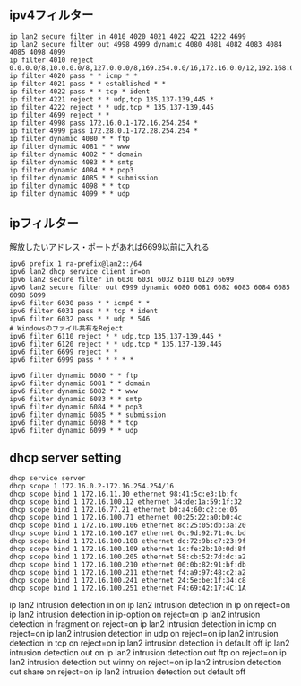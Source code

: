 
## ipv4フィルター
```shell
ip lan2 secure filter in 4010 4020 4021 4022 4221 4222 4699
ip lan2 secure filter out 4998 4999 dynamic 4080 4081 4082 4083 4084 4085 4098 4099
ip filter 4010 reject 0.0.0.0/8,10.0.0.0/8,127.0.0.0/8,169.254.0.0/16,172.16.0.0/12,192.168.0.0/16
ip filter 4020 pass * * icmp * *
ip filter 4021 pass * * established * *
ip filter 4022 pass * * tcp * ident
ip filter 4221 reject * * udp,tcp 135,137-139,445 *
ip filter 4222 reject * * udp,tcp * 135,137-139,445
ip filter 4699 reject * *
ip filter 4998 pass 172.16.0.1-172.16.254.254 *
ip filter 4999 pass 172.28.0.1-172.28.254.254 *
ip filter dynamic 4080 * * ftp
ip filter dynamic 4081 * * www
ip filter dynamic 4082 * * domain
ip filter dynamic 4083 * * smtp
ip filter dynamic 4084 * * pop3
ip filter dynamic 4085 * * submission
ip filter dynamic 4098 * * tcp
ip filter dynamic 4099 * * udp
```

## ipフィルター
解放したいアドレス・ポートがあれば6699以前に入れる
```shell
ipv6 prefix 1 ra-prefix@lan2::/64
ipv6 lan2 dhcp service client ir=on 
ipv6 lan2 secure filter in 6030 6031 6032 6110 6120 6699
ipv6 lan2 secure filter out 6999 dynamic 6080 6081 6082 6083 6084 6085 6098 6099
ipv6 filter 6030 pass * * icmp6 * *
ipv6 filter 6031 pass * * tcp * ident
ipv6 filter 6032 pass * * udp * 546
# Windowsのファイル共有をReject
ipv6 filter 6110 reject * * udp,tcp 135,137-139,445 *
ipv6 filter 6120 reject * * udp,tcp * 135,137-139,445
ipv6 filter 6699 reject * *
ipv6 filter 6999 pass * * * * *

ipv6 filter dynamic 6080 * * ftp
ipv6 filter dynamic 6081 * * domain
ipv6 filter dynamic 6082 * * www
ipv6 filter dynamic 6083 * * smtp
ipv6 filter dynamic 6084 * * pop3
ipv6 filter dynamic 6085 * * submission
ipv6 filter dynamic 6098 * * tcp
ipv6 filter dynamic 6099 * * udp
```

## dhcp server setting
```shell
dhcp service server
dhcp scope 1 172.16.0.2-172.16.254.254/16
dhcp scope bind 1 172.16.11.10 ethernet 98:41:5c:e3:1b:fc
dhcp scope bind 1 172.16.100.12 ethernet 34:de:1a:59:1f:32
dhcp scope bind 1 172.16.77.21 ethernet b0:a4:60:c2:ce:05
dhcp scope bind 1 172.16.100.71 ethernet 00:25:22:a0:b0:4c
dhcp scope bind 1 172.16.100.106 ethernet 8c:25:05:db:3a:20
dhcp scope bind 1 172.16.100.107 ethernet 0c:9d:92:71:0c:bd
dhcp scope bind 1 172.16.100.108 ethernet dc:72:9b:c7:23:9f
dhcp scope bind 1 172.16.100.109 ethernet 1c:fe:2b:10:0d:8f
dhcp scope bind 1 172.16.100.205 ethernet 58:cb:52:7d:dc:a2
dhcp scope bind 1 172.16.100.210 ethernet 00:0b:82:91:bf:db
dhcp scope bind 1 172.16.100.211 ethernet f4:a9:97:48:c2:a2
dhcp scope bind 1 172.16.100.241 ethernet 24:5e:be:1f:34:c8
dhcp scope bind 1 172.16.100.251 ethernet F4:69:42:17:4C:1A
```

ip lan2 intrusion detection in on
ip lan2 intrusion detection in ip on reject=on
ip lan2 intrusion detection in ip-option on reject=on
ip lan2 intrusion detection in fragment on reject=on
ip lan2 intrusion detection in icmp on reject=on
ip lan2 intrusion detection in udp on reject=on
ip lan2 intrusion detection in tcp on reject=on
ip lan2 intrusion detection in default off
ip lan2 intrusion detection out on
ip lan2 intrusion detection out ftp on reject=on
ip lan2 intrusion detection out winny on reject=on
ip lan2 intrusion detection out share on reject=on
ip lan2 intrusion detection out default off
